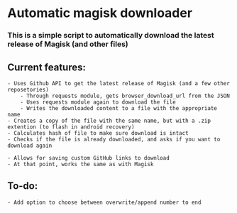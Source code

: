 # Automatic magisk downloader

<h3>This is a simple script to automatically download the latest release of Magisk (and other files)</h3>

<h2>Current features:</h2>
    
    - Uses Github API to get the latest release of Magisk (and a few other reposetories)
        - Through requests module, gets browser_download_url from the JSON
        - Uses requests module again to download the file
        - Writes the downloaded content to a file with the appropriate name
    - Creates a copy of the file with the same name, but with a .zip extention (to flash in android recovery)
    - Calculates hash of file to make sure download is intact
    - Checks if the file is already downloaded, and asks if you want to download again
    
    - Allows for saving custom GitHub links to download
    - At that point, works the same as with Magisk
    
<h2>To-do:</h2>
    
    - Add option to choose between overwrite/append number to end
